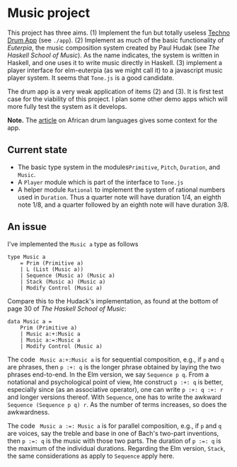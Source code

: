 # Music project

This project has three aims.  (1) Implement the fun but totally
useless [Techno Drum App](https://jxxcarlson.github.io/app/drumlanguage.html) (see `./app`).  (2) Implement as much of
the basic functionality of *Euterpia*, the music composition system created by
Paul Hudak (see *The Haskell School of Music*).  As the name indicates,
the system is written in Haskell, and one uses it to write music directly
in Haskell.
(3) implement a player interface for elm-euterpia (as we might call it) to
a javascript music player system.  It seems that `Tone.js` is a good candidate.

The drum app is a very weak application of items (2) and (3).  It is
first test case for the viability of this project.  I plan some other
demo apps which will more fully test the system as it develops.

**Note.** The
[article](https://jxxcarlson.io/posts/2019-06-29-drum-language/)
on African drum languages gives some context for the app.

## Current state

- The basic type system in the modules`Primitive`, `Pitch`, `Duration`, and `Music`.
- A `Player` module which is part of the interface to `Tone.js`
- A helper module `Rational` to implement the system of rational numbers used in
`Duration`.  Thus a quarter note will have duration 1/4, an eighth note 1/8,
and a quarter followed by an eighth note will have duration 3/8.

## An issue

I've implemented the `Music a` type as follows

```
type Music a
    = Prim (Primitive a)
    | L (List (Music a))
    | Sequence (Music a) (Music a)
    | Stack (Music a) (Music a)
    | Modify Control (Music a)
```

Compare this to the Hudack's implementation,
as found at the bottom of page 30 of
*The Haskell School of Music*:

```
data Music a =
    Prim (Primitive a)
    | Music a:+:Music a
    | Music a:=:Music a
    | Modify Control (Music a)
```

The code ` Music a:+:Music a` is for sequential composition, e.g.,
if `p` and `q` are phrases, then `p :+: q` is the longer phrase
obtained by laying the two phrases end-to-end.  In the Elm
version, we say `Sequence p q`.  From a notational and
psychological point of view, hte construct `p :+: q` is
better, especially since (as an associative operator), one
can write `p :+: q :+: r` and longer versions thereof.
With `Sequence`, one has to write the awkward
`Sequence (Sequence p q) r`.  As the number of terms
increases, so does the awkwardness.


The code ` Music a :=: Music a` is for parallel composition, e.g.,
if `p` and `q` are voices, say the treble and base in one of
Bach's two-part inventions, then `p :=: q` is the music with
those two parts.  The duration of `p :=: q` is the maximum of
the individual durations.  Regarding the Elm version, `Stack`,
the same considerations as apply to `Sequence` apply here.

